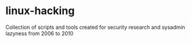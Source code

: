 # linux-hacking

Collection of scripts and tools created for security research and sysadmin lazyness from 2006 to 2010
